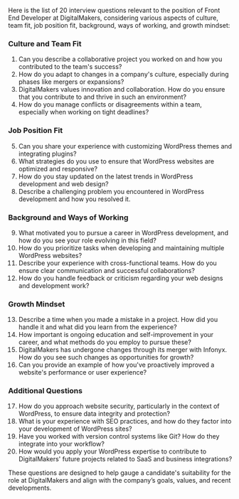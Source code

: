 Here is the list of 20 interview questions relevant to the position of Front End Developer at DigitalMakers, considering various aspects of culture, team fit, job position fit, background, ways of working, and growth mindset:

### Culture and Team Fit
1. Can you describe a collaborative project you worked on and how you contributed to the team's success?
2. How do you adapt to changes in a company's culture, especially during phases like mergers or expansions?
3. DigitalMakers values innovation and collaboration. How do you ensure that you contribute to and thrive in such an environment?
4. How do you manage conflicts or disagreements within a team, especially when working on tight deadlines?

### Job Position Fit
5. Can you share your experience with customizing WordPress themes and integrating plugins?
6. What strategies do you use to ensure that WordPress websites are optimized and responsive?
7. How do you stay updated on the latest trends in WordPress development and web design?
8. Describe a challenging problem you encountered in WordPress development and how you resolved it.

### Background and Ways of Working
9. What motivated you to pursue a career in WordPress development, and how do you see your role evolving in this field?
10. How do you prioritize tasks when developing and maintaining multiple WordPress websites?
11. Describe your experience with cross-functional teams. How do you ensure clear communication and successful collaborations?
12. How do you handle feedback or criticism regarding your web designs and development work?

### Growth Mindset
13. Describe a time when you made a mistake in a project. How did you handle it and what did you learn from the experience?
14. How important is ongoing education and self-improvement in your career, and what methods do you employ to pursue these?
15. DigitalMakers has undergone changes through its merger with Infonyx. How do you see such changes as opportunities for growth?
16. Can you provide an example of how you've proactively improved a website's performance or user experience?

### Additional Questions
17. How do you approach website security, particularly in the context of WordPress, to ensure data integrity and protection?
18. What is your experience with SEO practices, and how do they factor into your development of WordPress sites?
19. Have you worked with version control systems like Git? How do they integrate into your workflow?
20. How would you apply your WordPress expertise to contribute to DigitalMakers' future projects related to SaaS and business integrations?

These questions are designed to help gauge a candidate's suitability for the role at DigitalMakers and align with the company’s goals, values, and recent developments.